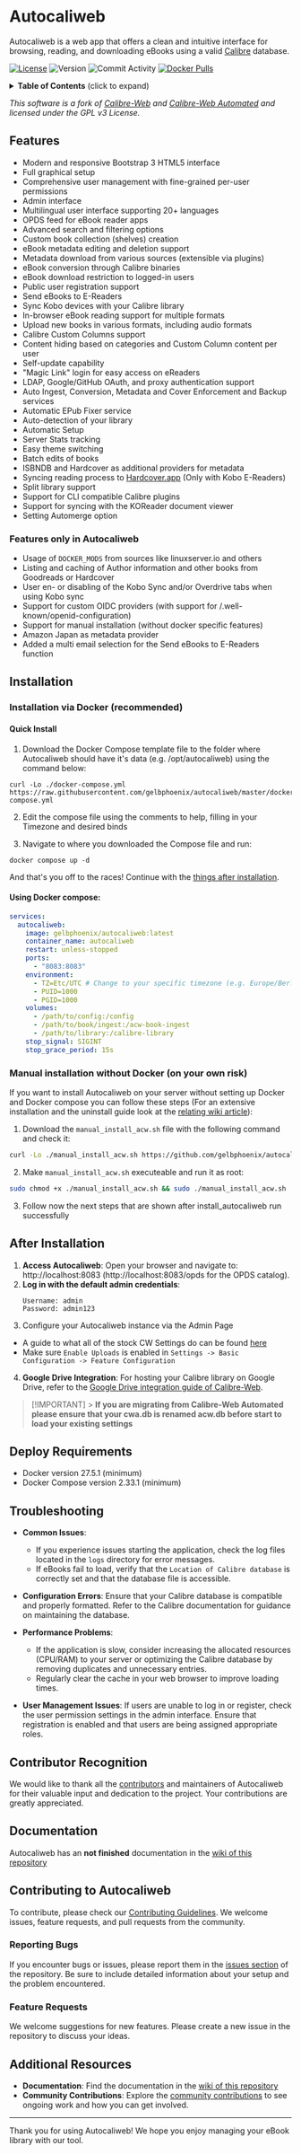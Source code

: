# Autocaliweb

Autocaliweb is a web app that offers a clean and intuitive interface for browsing, reading, and downloading eBooks using a valid [Calibre](https://calibre-ebook.com) database.

[![License](https://img.shields.io/github/license/gelbphoenix/autocaliweb?style=flat-square)](https://github.com/gelbphoenix/autocaliweb/blob/master/LICENSE)
![Version](https://img.shields.io/github/v/release/gelbphoenix/autocaliweb?display_name=release&style=flat-square&logo=github&color=%23008000)
![Commit Activity](https://img.shields.io/github/commit-activity/w/gelbphoenix/autocaliweb?logo=github&style=flat-square&label=commits)
[![Docker Pulls](https://img.shields.io/docker/pulls/gelbphoenix/autocaliweb?style=flat-square&logo=docker)](https://hub.docker.com/r/gelbphoenix/autocaliweb)

<details>
<summary><strong>Table of Contents</strong> (click to expand)</summary>

1. [About](#autocaliweb)
2. [Features](#features)
3. [Installation](#installation)
   - [Installation via Docker (recommended)](#installation-via-docker-recommended)
   - [Manual-Installation - without Docker (on your own risk)](#manual-installation-without-docker-on-your-own-risk)
   - [After Installation](#after-installation)
   - [Deploy Requirements](#deploy-requirements)
4. [Troubleshooting](#troubleshooting)
5. [Contributor Recognition](#contributor-recognition)
6. [Documentation](#documentation)
7. [Contributing to Autocaliweb](#contributing-to-autocaliweb)

</details>

_This software is a fork of [Calibre-Web](https://github.com/janeczku/calibre-web) and [Calibre-Web Automated](https://github.com/crocodilestick/Calibre-Web-Automated) and licensed under the GPL v3 License._

## Features

- Modern and responsive Bootstrap 3 HTML5 interface
- Full graphical setup
- Comprehensive user management with fine-grained per-user permissions
- Admin interface
- Multilingual user interface supporting 20+ languages
- OPDS feed for eBook reader apps
- Advanced search and filtering options
- Custom book collection (shelves) creation
- eBook metadata editing and deletion support
- Metadata download from various sources (extensible via plugins)
- eBook conversion through Calibre binaries
- eBook download restriction to logged-in users
- Public user registration support
- Send eBooks to E-Readers
- Sync Kobo devices with your Calibre library
- In-browser eBook reading support for multiple formats
- Upload new books in various formats, including audio formats
- Calibre Custom Columns support
- Content hiding based on categories and Custom Column content per user
- Self-update capability
- "Magic Link" login for easy access on eReaders
- LDAP, Google/GitHub OAuth, and proxy authentication support
- Auto Ingest, Conversion, Metadata and Cover Enforcement and Backup services
- Automatic EPub Fixer service
- Auto-detection of your library
- Automatic Setup
- Server Stats tracking
- Easy theme switching
- Batch edits of books
- ISBNDB and Hardcover as additional providers for metadata
- Syncing reading process to [Hardcover.app](https://hardcover.app/) (Only with Kobo E-Readers)
- Split library support
- Support for CLI compatible Calibre plugins
- Support for syncing with the KOReader document viewer
- Setting Automerge option

### Features only in Autocaliweb

- Usage of `DOCKER_MODS` from sources like linuxserver.io and others
- Listing and caching of Author information and other books from Goodreads or Hardcover
- User en- or disabling of the Kobo Sync and/or Overdrive tabs when using Kobo sync
- Support for custom OIDC providers (with support for /.well-known/openid-configuration)
- Support for manual installation (without docker specific features)
- Amazon Japan as metadata provider
- Added a multi email selection for the Send eBooks to E-Readers function

## Installation

### Installation via Docker (recommended)

#### Quick Install

1. Download the Docker Compose template file to the folder where Autocaliweb should have it's data (e.g. /opt/autocaliweb) using the command below:

```
curl -Lo ./docker-compose.yml https://raw.githubusercontent.com/gelbphoenix/autocaliweb/master/docker-compose.yml
```

2.  Edit the compose file using the comments to help, filling in your Timezone and desired binds

3.  Navigate to where you downloaded the Compose file and run:

```
docker compose up -d
```

And that's you off to the races! Continue with the [things after installation](#after-installation).

#### Using Docker compose:

```yml
services:
  autocaliweb:
    image: gelbphoenix/autocaliweb:latest
    container_name: autocaliweb
    restart: unless-stopped
    ports:
      - "8083:8083"
    environment:
      - TZ=Etc/UTC # Change to your specific timezone (e.g. Europe/Berlin, America/Denver)
      - PUID=1000
      - PGID=1000
    volumes:
      - /path/to/config:/config
      - /path/to/book/ingest:/acw-book-ingest
      - /path/to/library:/calibre-library
    stop_signal: SIGINT
    stop_grace_period: 15s
```

### Manual installation without Docker (on your own risk)

If you want to install Autocaliweb on your server without setting up Docker and Docker compose you can follow these steps (For an extensive installation and the uninstall guide look at the [relating wiki article](https://github.com/gelbphoenix/autocaliweb/wiki/Manual-Installation)):

1. Download the `manual_install_acw.sh` file with the following command and check it:

```bash
curl -Lo ./manual_install_acw.sh https://github.com/gelbphoenix/autocaliweb/raw/refs/heads/master/scripts/manual_install_acw.sh
```

2. Make `manual_install_acw.sh` executeable and run it as root:

```bash
sudo chmod +x ./manual_install_acw.sh && sudo ./manual_install_acw.sh
```

3. Follow now the next steps that are shown after install_autocaliweb run successfully

## After Installation

1. **Access Autocaliweb**: Open your browser and navigate to: http://localhost:8083 (http://localhost:8083/opds for the OPDS catalog).
2. **Log in with the default admin credentials**:
   ```
   Username: admin
   Password: admin123
   ```
3. Configure your Autocaliweb instance via the Admin Page

- A guide to what all of the stock CW Settings do can be found [here](https://github.com/janeczku/calibre-web/wiki/Configuration#basic-configuration)
- Make sure `Enable Uploads` is enabled in `Settings -> Basic Configuration -> Feature Configuration`

4. **Google Drive Integration**: For hosting your Calibre library on Google Drive, refer to the [Google Drive integration guide of Calibre-Web](https://github.com/janeczku/calibre-web/wiki/G-Drive-Setup#using-google-drive-integration).

> [!IMPORTANT] > **If you are migrating from Calibre-Web Automated please ensure that your cwa.db is renamed acw.db before start to load your existing settings**

## Deploy Requirements

- Docker version 27.5.1 (minimum)
- Docker Compose version 2.33.1 (minimum)

## Troubleshooting

- **Common Issues**:

  - If you experience issues starting the application, check the log files located in the `logs` directory for error messages.
  - If eBooks fail to load, verify that the `Location of Calibre database` is correctly set and that the database file is accessible.

- **Configuration Errors**: Ensure that your Calibre database is compatible and properly formatted. Refer to the Calibre documentation for guidance on maintaining the database.

- **Performance Problems**:

  - If the application is slow, consider increasing the allocated resources (CPU/RAM) to your server or optimizing the Calibre database by removing duplicates and unnecessary entries.
  - Regularly clear the cache in your web browser to improve loading times.

- **User Management Issues**: If users are unable to log in or register, check the user permission settings in the admin interface. Ensure that registration is enabled and that users are being assigned appropriate roles.

## Contributor Recognition

We would like to thank all the [contributors](https://github.com/gelbphoenix/autocaliweb/graphs/contributors) and maintainers of Autocaliweb for their valuable input and dedication to the project. Your contributions are greatly appreciated.

## Documentation

Autocaliweb has an **not finished** documentation in the [wiki of this repository](https://github.com/gelbphoenix/autocaliweb/wiki)

## Contributing to Autocaliweb

To contribute, please check our [Contributing Guidelines](https://github.com/gelbphoenix/autocaliweb/blob/master/CONTRIBUTING.md). We welcome issues, feature requests, and pull requests from the community.

### Reporting Bugs

If you encounter bugs or issues, please report them in the [issues section](https://github.com/gelbphoenix/autocaliweb/issues) of the repository. Be sure to include detailed information about your setup and the problem encountered.

### Feature Requests

We welcome suggestions for new features. Please create a new issue in the repository to discuss your ideas.

## Additional Resources

- **Documentation**: Find the documentation in the [wiki of this repository](https://github.com/gelbphoenix/autocaliweb/wiki)
- **Community Contributions**: Explore the [community contributions](https://github.com/gelbphoenix/autocaliweb/pulls) to see ongoing work and how you can get involved.

---

Thank you for using Autocaliweb! We hope you enjoy managing your eBook library with our tool.
